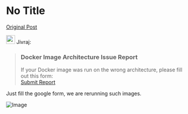 # No Title

[Original Post](https://discourse.onlinedegree.iitm.ac.in/t/171141/125)

<aside class="quote group-ds-students" data-username="Jivraj" data-post="1" data-topic="171141">
<div class="title">
<div class="quote-controls"></div>
<img alt="" width="24" height="24" src="https://avatars.discourse-cdn.com/v4/letter/j/b9bd4f/48.png" class="avatar"> Jivraj:</div>
<blockquote>
<h3><strong>Docker Image Architecture Issue Report</strong></h3>
<p>If your Docker image was run on the wrong architecture, please fill out this form:<br>
<a href="https://docs.google.com/forms/d/e/1FAIpQLSerCpqod-5ArJWTW_QW5PenyfZJHH_cmcUw3s8dAoG3zDZm8g/viewform?usp=sharing" rel="noopener nofollow ugc">Submit Report</a></p>
</blockquote>
</aside>
<p>Just fill the google form, we are rerunning such images.</p>

![Image](https://avatars.discourse-cdn.com/v4/letter/j/b9bd4f/48.png)